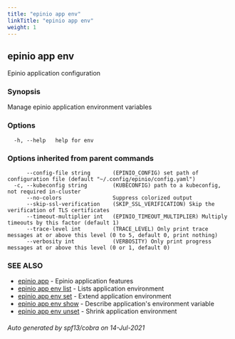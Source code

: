 ```yaml
---
title: "epinio app env"
linkTitle: "epinio app env"
weight: 1
---
```

## epinio app env

Epinio application configuration

### Synopsis

Manage epinio application environment variables

### Options

```
  -h, --help   help for env
```

### Options inherited from parent commands

```
      --config-file string       (EPINIO_CONFIG) set path of configuration file (default "~/.config/epinio/config.yaml")
  -c, --kubeconfig string        (KUBECONFIG) path to a kubeconfig, not required in-cluster
      --no-colors                Suppress colorized output
      --skip-ssl-verification    (SKIP_SSL_VERIFICATION) Skip the verification of TLS certificates
      --timeout-multiplier int   (EPINIO_TIMEOUT_MULTIPLIER) Multiply timeouts by this factor (default 1)
      --trace-level int          (TRACE_LEVEL) Only print trace messages at or above this level (0 to 5, default 0, print nothing)
      --verbosity int            (VERBOSITY) Only print progress messages at or above this level (0 or 1, default 0)
```

### SEE ALSO

* [epinio app](../epinio_app)	 - Epinio application features
* [epinio app env list](../epinio_app_env_list)	 - Lists application environment
* [epinio app env set](../epinio_app_env_set)	 - Extend application environment
* [epinio app env show](../epinio_app_env_show)	 - Describe application's environment variable
* [epinio app env unset](../epinio_app_env_unset)	 - Shrink application environment

###### Auto generated by spf13/cobra on 14-Jul-2021

